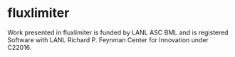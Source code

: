 # fluxlimiter
Work presented in fluxlimiter is funded by LANL ASC BML and is registered Software with LANL Richard P. Feynman Center for Innovation under C22016.   
